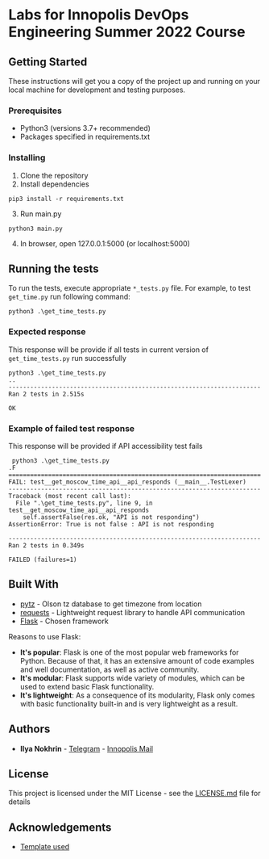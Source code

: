 # Labs for Innopolis DevOps Engineering Summer 2022 Course

## Getting Started

These instructions will get you a copy of the project up and running on your local machine for development and testing purposes.

### Prerequisites

* Python3 (versions 3.7+ recommended)
* Packages specified in requirements.txt

### Installing

1. Clone the repository
2. Install dependencies

```
pip3 install -r requirements.txt
```

3. Run main.py

```
python3 main.py
```

4. In browser, open 127.0.0.1:5000 (or localhost:5000)

## Running the tests

To run the tests, execute appropriate `*_tests.py` file. For example, to test `get_time.py` run following command:

```
python3 .\get_time_tests.py
```

### Expected response

This response will be provide if all tests in current version of `get_time_tests.py` run successfully

```
python3 .\get_time_tests.py
..
----------------------------------------------------------------------
Ran 2 tests in 2.515s

OK
```

### Example of failed test response

This response will be provided if API accessibility test fails

```
 python3 .\get_time_tests.py
.F
======================================================================
FAIL: test__get_moscow_time_api__api_responds (__main__.TestLexer)
----------------------------------------------------------------------
Traceback (most recent call last):
  File ".\get_time_tests.py", line 9, in test__get_moscow_time_api__api_responds
    self.assertFalse(res.ok, "API is not responding")
AssertionError: True is not false : API is not responding

----------------------------------------------------------------------
Ran 2 tests in 0.349s

FAILED (failures=1)
```

## Built With

* [pytz](https://pypi.org/project/pytz/) - Olson tz database to get timezone from location
* [requests](https://requests.readthedocs.io/en/master/) - Lightweight request library to handle API communication
* [Flask](https://flask.palletsprojects.com/en/2.1.x/) - Chosen framework

Reasons to use Flask:

* **It's popular**: Flask is one of the most popular web frameworks for Python. Because of that, it has an extensive amount of code examples and well documentation, as well as active community.
* **It's modular**: Flask supports wide variety of modules, which can be used to extend basic Flask functionality.
* **It's lightweight**: As a consequence of its modularity, Flask only comes with basic functionality built-in and is very lightweight as a result.

## Authors

* **Ilya Nokhrin** - [Telegram](https://t.me/IlyaNokhrin) - [Innopolis Mail](mailto:i.nokhrin@innopolis.university)

## License

This project is licensed under the MIT License - see the [LICENSE.md](LICENSE.md) file for details

## Acknowledgements

* [Template used](https://gist.github.com/PurpleBooth/109311bb0361f32d87a2)
